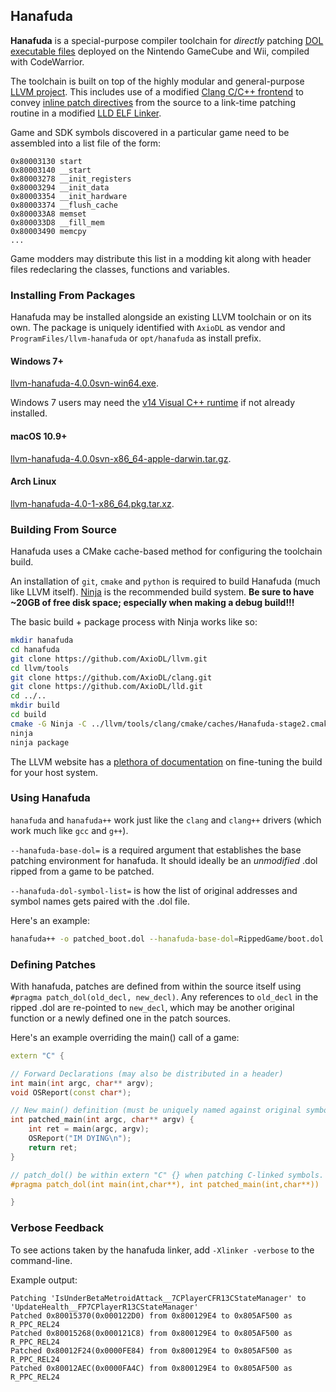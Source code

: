 ## Hanafuda

**Hanafuda** is a special-purpose compiler toolchain for *directly* patching
[DOL executable files](http://wiibrew.org/wiki/DOL) deployed on the Nintendo
GameCube and Wii, compiled with CodeWarrior.

The toolchain is built on top of the highly modular and general-purpose
[LLVM project](http://llvm.org). This includes use of a modified
[Clang C/C++ frontend](http://clang.llvm.org/) to convey
[inline patch directives](#defining-patches) from the source to a link-time patching
routine in a modified [LLD ELF Linker](http://lld.llvm.org/).

Game and SDK symbols discovered in a particular game need to be
assembled into a list file of the form:

```
0x80003130 start
0x80003140 __start
0x80003278 __init_registers
0x80003294 __init_data
0x80003354 __init_hardware
0x80003374 __flush_cache
0x800033A8 memset
0x800033D8 __fill_mem
0x80003490 memcpy
...
```

Game modders may distribute this list in a modding kit along with header files
redeclaring the classes, functions and variables.

### Installing From Packages

Hanafuda may be installed alongside an existing LLVM toolchain or on its own.
The package is uniquely identified with `AxioDL` as vendor and 
`ProgramFiles/llvm-hanafuda` or `opt/hanafuda` as install prefix.

#### Windows 7+

[llvm-hanafuda-4.0.0svn-win64.exe](https://github.com/AxioDL/hanafuda/releases/download/v4.0.0/llvm-hanafuda-4.0.0svn-win64.exe).

Windows 7 users may need the
[v14 Visual C++ runtime](https://www.microsoft.com/en-us/download/details.aspx?id=53840)
if not already installed.

#### macOS 10.9+

[llvm-hanafuda-4.0.0svn-x86_64-apple-darwin.tar.gz](https://github.com/AxioDL/hanafuda/releases/llvm-hanafuda-4.0.0svn-x86_64-apple-darwin.tar.gz).

#### Arch Linux

[llvm-hanafuda-4.0-1-x86_64.pkg.tar.xz](https://github.com/AxioDL/hanafuda/releases/llvm-hanafuda-4.0-1-x86_64.pkg.tar.xz).

### Building From Source

Hanafuda uses a CMake cache-based method for configuring the toolchain build.

An installation of `git`, `cmake` and `python` is required to build Hanafuda
(much like LLVM itself). [Ninja](https://ninja-build.org/) is the recommended
build system. **Be sure to have ~20GB of free disk space; especially when making
a debug build!!!**

The basic build + package process with Ninja works like so:

```sh
mkdir hanafuda
cd hanafuda
git clone https://github.com/AxioDL/llvm.git
cd llvm/tools
git clone https://github.com/AxioDL/clang.git
git clone https://github.com/AxioDL/lld.git
cd ../..
mkdir build
cd build
cmake -G Ninja -C ../llvm/tools/clang/cmake/caches/Hanafuda-stage2.cmake ../llvm
ninja
ninja package
```

The LLVM website has a [plethora of documentation](http://llvm.org/docs/CMake.html)
on fine-tuning the build for your host system.

### Using Hanafuda

`hanafuda` and `hanafuda++` work just like the `clang` and `clang++` drivers
(which work much like `gcc` and `g++`).

`--hanafuda-base-dol=` is a required argument that establishes the base patching
environment for hanafuda. It should ideally be an *unmodified* .dol ripped from
a game to be patched.

`--hanafuda-dol-symbol-list=` is how the list of original addresses and symbol names
gets paired with the .dol file.

Here's an example:

```sh
hanafuda++ -o patched_boot.dol --hanafuda-base-dol=RippedGame/boot.dol --hanafuda-dol-symbol-list=GamePatchingKit/GameSymbols.lst -I GamePatchingKit/include patch.cpp
```

### Defining Patches

With hanafuda, patches are defined from within the source itself using
`#pragma patch_dol(old_decl, new_decl)`. Any references to `old_decl` in the ripped
.dol are re-pointed to `new_decl`, which may be another original function or a newly
defined one in the patch sources.

Here's an example overriding the main() call of a game:

```cpp
extern "C" {

// Forward Declarations (may also be distributed in a header)
int main(int argc, char** argv);
void OSReport(const char*);

// New main() definition (must be uniquely named against original symbols)
int patched_main(int argc, char** argv) {
    int ret = main(argc, argv);
    OSReport("IM DYING\n");
    return ret;
}

// patch_dol() be within extern "C" {} when patching C-linked symbols.
#pragma patch_dol(int main(int,char**), int patched_main(int,char**))

}
```

### Verbose Feedback

To see actions taken by the hanafuda linker, add `-Xlinker -verbose` to the
command-line.

Example output:

```
Patching 'IsUnderBetaMetroidAttack__7CPlayerCFR13CStateManager' to 'UpdateHealth__FP7CPlayerR13CStateManager'
Patched 0x80015370(0x000122D0) from 0x800129E4 to 0x805AF500 as R_PPC_REL24
Patched 0x80015268(0x000121C8) from 0x800129E4 to 0x805AF500 as R_PPC_REL24
Patched 0x80012F24(0x0000FE84) from 0x800129E4 to 0x805AF500 as R_PPC_REL24
Patched 0x80012AEC(0x0000FA4C) from 0x800129E4 to 0x805AF500 as R_PPC_REL24
```
